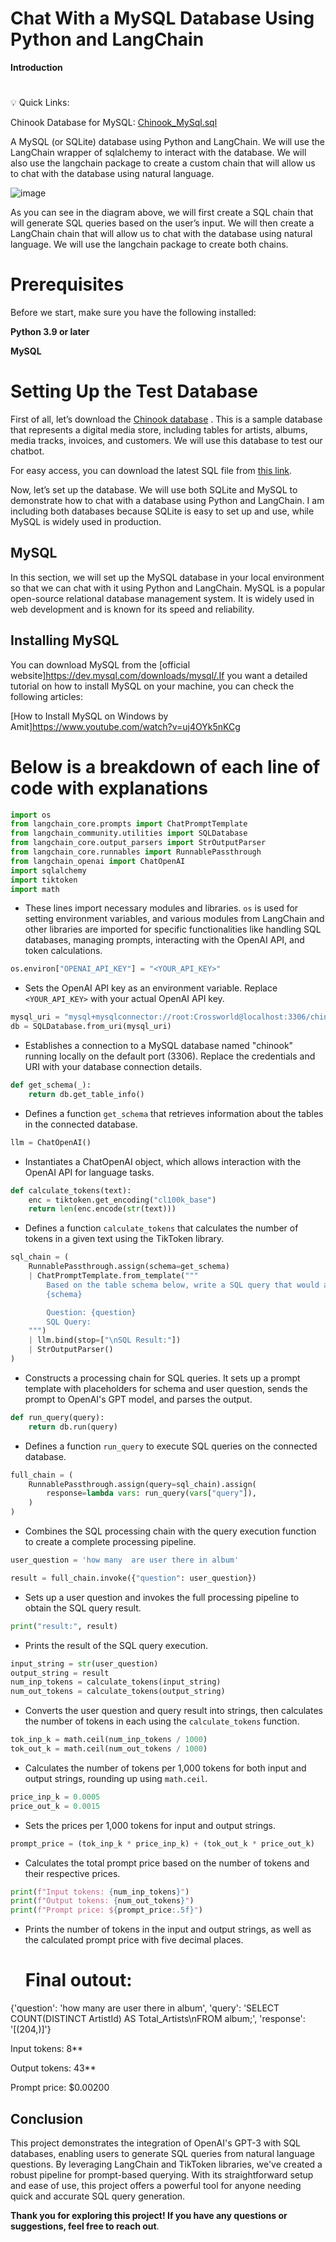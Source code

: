 # Chat With a MySQL Database Using Python and LangChain
**Introduction**
#
💡 Quick Links:

Chinook Database for MySQL: [Chinook_MySql.sql](https://github.com/lerocha/chinook-database/releases/download/v1.4.5/Chinook_MySql.sql)

A MySQL (or SQLite) database using Python and LangChain. We will use the LangChain wrapper of sqlalchemy to interact with the database. We will also use the langchain package to create a custom chain that will allow us to chat with the database using natural language.

![image](https://github.com/Prakashg7021/20240420-chat-with-mysql/assets/111484835/384d6fa9-adbe-458e-bca2-c9ce01cb0f0c)

As you can see in the diagram above, we will first create a SQL chain that will generate SQL queries based on the user’s input. We will then create a LangChain chain that will allow us to chat with the database using natural language. We will use the langchain package to create both chains.


# Prerequisites
Before we start, make sure you have the following installed:

**Python 3.9 or later**

**MySQL**

# Setting Up the Test Database

First of all, let’s download the [Chinook database](https://github.com/lerocha/chinook-database/releases/download/v1.4.5/Chinook_MySql.sql) . This is a sample database that represents a digital media store, including tables for artists, albums, media tracks, invoices, and customers. We will use this database to test our chatbot.

For easy access, you can download the latest SQL file from [this link](https://github.com/lerocha/chinook-database/releases/download/v1.4.5/Chinook_MySql.sql).

Now, let’s set up the database. We will use both SQLite and MySQL to demonstrate how to chat with a database using Python and LangChain. I am including both databases because SQLite is easy to set up and use, while MySQL is widely used in production.

## MySQL

In this section, we will set up the MySQL database in your local environment so that we can chat with it using Python and LangChain. MySQL is a popular open-source relational database management system. It is widely used in web development and is known for its speed and reliability.

## Installing MySQL

You can download MySQL from the [official website]https://dev.mysql.com/downloads/mysql/.If you want a detailed tutorial on how to install MySQL on your machine, you can check the following articles:

[How to Install MySQL on Windows by Amit]https://www.youtube.com/watch?v=uj4OYk5nKCg

# Below is a breakdown of each line of code with explanations

```python
import os
from langchain_core.prompts import ChatPromptTemplate
from langchain_community.utilities import SQLDatabase
from langchain_core.output_parsers import StrOutputParser
from langchain_core.runnables import RunnablePassthrough
from langchain_openai import ChatOpenAI
import sqlalchemy
import tiktoken
import math
```
- These lines import necessary modules and libraries. `os` is used for setting environment variables, and various modules from LangChain and other libraries are imported for specific functionalities like handling SQL databases, managing prompts, interacting with the OpenAI API, and token calculations.

```python
os.environ["OPENAI_API_KEY"] = "<YOUR_API_KEY>"
```
- Sets the OpenAI API key as an environment variable. Replace `<YOUR_API_KEY>` with your actual OpenAI API key.

```python
mysql_uri = "mysql+mysqlconnector://root:Crossworld@localhost:3306/chinook"
db = SQLDatabase.from_uri(mysql_uri)
```
- Establishes a connection to a MySQL database named "chinook" running locally on the default port (3306). Replace the credentials and URI with your database connection details.

```python
def get_schema(_):
    return db.get_table_info()
```
- Defines a function `get_schema` that retrieves information about the tables in the connected database.

```python
llm = ChatOpenAI()
```
- Instantiates a ChatOpenAI object, which allows interaction with the OpenAI API for language tasks.

```python
def calculate_tokens(text):
    enc = tiktoken.get_encoding("cl100k_base")
    return len(enc.encode(str(text)))
```
- Defines a function `calculate_tokens` that calculates the number of tokens in a given text using the TikToken library.

```python
sql_chain = (
    RunnablePassthrough.assign(schema=get_schema)
    | ChatPromptTemplate.from_template("""
        Based on the table schema below, write a SQL query that would answer the user's question:
        {schema}

        Question: {question}
        SQL Query:
    """)
    | llm.bind(stop=["\nSQL Result:"])
    | StrOutputParser()
)
```
- Constructs a processing chain for SQL queries. It sets up a prompt template with placeholders for schema and user question, sends the prompt to OpenAI's GPT model, and parses the output.

```python
def run_query(query):
    return db.run(query)
```
- Defines a function `run_query` to execute SQL queries on the connected database.

```python
full_chain = (
    RunnablePassthrough.assign(query=sql_chain).assign(
        response=lambda vars: run_query(vars["query"]),
    )
)
```
- Combines the SQL processing chain with the query execution function to create a complete processing pipeline.

```python
user_question = 'how many  are user there in album'

result = full_chain.invoke({"question": user_question})
```
- Sets up a user question and invokes the full processing pipeline to obtain the SQL query result.

```python
print("result:", result)
```
- Prints the result of the SQL query execution.

```python
input_string = str(user_question)
output_string = result
num_inp_tokens = calculate_tokens(input_string)
num_out_tokens = calculate_tokens(output_string)
```
- Converts the user question and query result into strings, then calculates the number of tokens in each using the `calculate_tokens` function.

```python
tok_inp_k = math.ceil(num_inp_tokens / 1000)
tok_out_k = math.ceil(num_out_tokens / 1000)
```
- Calculates the number of tokens per 1,000 tokens for both input and output strings, rounding up using `math.ceil`.

```python
price_inp_k = 0.0005
price_out_k = 0.0015
```
- Sets the prices per 1,000 tokens for input and output strings.

```python
prompt_price = (tok_inp_k * price_inp_k) + (tok_out_k * price_out_k)
```
- Calculates the total prompt price based on the number of tokens and their respective prices.

```python
print(f"Input tokens: {num_inp_tokens}")
print(f"Output tokens: {num_out_tokens}")
print(f"Prompt price: ${prompt_price:.5f}")
```
- Prints the number of tokens in the input and output strings, as well as the calculated prompt price with five decimal places.

  # Final outout:

{'question': 'how many  are user there in album', 'query': 'SELECT COUNT(DISTINCT ArtistId) AS Total_Artists\nFROM album;', 'response': '[(204,)]'}

Input tokens: 8**

Output tokens: 43**

Prompt price: $0.00200


## Conclusion

This project demonstrates the integration of OpenAI's GPT-3 with SQL databases, enabling users to generate SQL queries from natural language questions. By leveraging LangChain and TikToken libraries, we've created a robust pipeline for prompt-based querying. With its straightforward setup and ease of use, this project offers a powerful tool for anyone needing quick and accurate SQL query generation.

**Thank you for exploring this project! If you have any questions or suggestions, feel free to reach out**.
